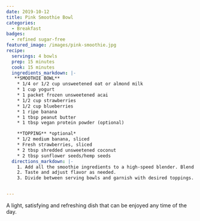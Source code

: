 ```yaml
---
date: 2019-10-12
title: Pink Smoothie Bowl
categories:
  - Breakfast
badges:
  - refined sugar-free
featured_image: /images/pink-smoothie.jpg
recipe:
  servings: 4 bowls
  prep: 15 minutes
  cook: 15 minutes
  ingredients_markdown: |-
   **SMOOTHIE BOWL**
    * 1/4 or 1/2 cup unsweetened oat or almond milk
    * 1 cup yogurt
    * 1 packet frozen unsweetened acai
    * 1/2 cup strawberries
    * 1/2 cup blueberries
    * 1 ripe banana
    * 1 tbsp peanut butter
    * 1 tbsp vegan protein powder (optional)

    **TOPPING** *optional*
    * 1/2 medium banana, sliced
    * Fresh strawberries, sliced
    * 2 tbsp shredded unsweetened coconut
    * 2 tbsp sunflower seeds/hemp seeds
  directions_markdown: |-
    1. Add all the smoothie ingredients to a high-speed blender. Blend until the mix forms a thick smoothie texture.
    2. Taste and adjust flavor as needed.
    3. Divide between serving bowls and garnish with desired toppings.


---
```

A light, satisfying and refreshing dish that can be enjoyed any time of the day.

<!--
![Cookie](https://source.unsplash.com/euGck1ifvp0)

Carefully placing them on the tray.

![Cookie](https://source.unsplash.com/RUPPakds28k)

Little Gavin loves them.

![Cookie](https://source.unsplash.com/YnrSLOAjOEA)

Delicious! -->